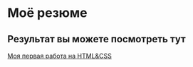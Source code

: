# Моё резюме

## Результат вы можете посмотреть тут 

[Моя первая работа на HTML&CSS](https://efremovva.github.io/resume/)
